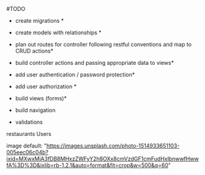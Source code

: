 #TODO
* create migrations *
* create models with relationships *
* plan out routes for controller following restful conventions and map to CRUD actions*
* build controller actions and passing appropriate data to views*
* add user authentication / password protection*
* add user authorization *
* build views (forms)*
* build navigation


* validations 

restaurants
Users

image default: "https://images.unsplash.com/photo-1514933651103-005eec06c04b?ixid=MXwxMjA3fDB8MHxzZWFyY2h8OXx8cmVzdGF1cmFudHxlbnwwfHwwfA%3D%3D&ixlib=rb-1.2.1&auto=format&fit=crop&w=500&q=60"